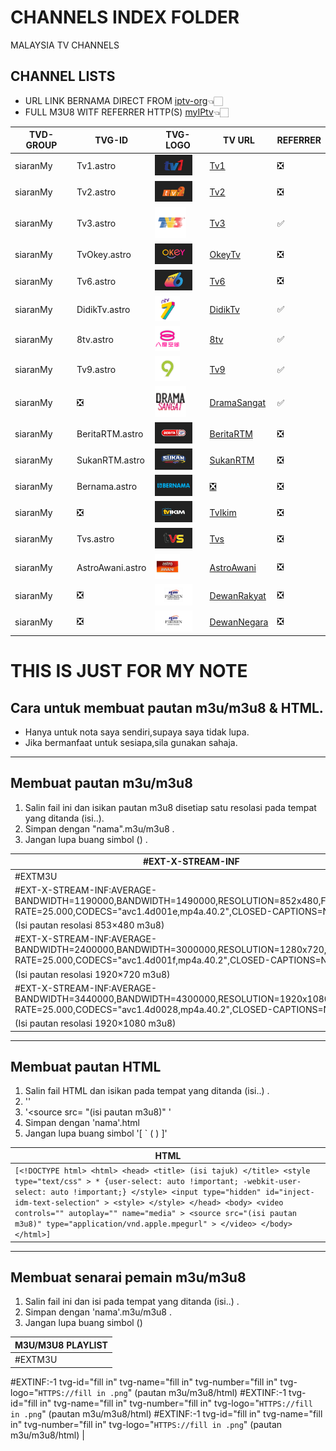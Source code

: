 # CHANNELS INDEX FOLDER 
MALAYSIA TV CHANNELS

## CHANNEL LISTS
* URL LINK BERNAMA DIRECT FROM [iptv-org](https://github.com/iptv-org/iptv)👈🏻
* FULL M3U8 WITF REFERRER HTTP(S) [myIPtv](https://raw.githubusercontent.com/MIFNtechnology/siaranMy/main/myIPtv.m3u8)👈🏻

| TVD-GROUP | TVG-ID | TVG-LOGO | TV URL | REFERRER |
|--|--|--|--|--|
| siaranMy | Tv1.astro | [<img src="https://github.com/MIFNtechnology/siaranMy/raw/main/logo/Tv1.png" alt="Tv1" width="60" />](logo/Tv1.png)| [Tv1](https://raw.githubusercontent.com/MIFNtechnology/siaranMy/main/channels/Tv1/index.m3u8)| ❎ |
| siaranMy | Tv2.astro | [<img src="https://github.com/MIFNtechnology/siaranMy/raw/main/logo/Tv2.png" alt="Tv2" width="60" />](logo/Tv2.png) | [Tv2](https://raw.githubusercontent.com/MIFNtechnology/siaranMy/main/channels/Tv2/index.m3u8)| ❎ |
| siaranMy | Tv3.astro | [<img src="https://github.com/MIFNtechnology/siaranMy/raw/main/logo/Tv3.png" alt="Tv3" width="50" />](logo/Tv3.png) | [Tv3](https://raw.githubusercontent.com/MIFNtechnology/siaranMy/main/channels/Tv3/index.m3u8)| ✅ |
| siaranMy | TvOkey.astro | [<img src="https://github.com/MIFNtechnology/siaranMy/raw/main/logo/OkeyTv.png " alt="OkeyTv" width="60" />](logo/OkeyTv.png) | [OkeyTv](https://raw.githubusercontent.com/MIFNtechnology/siaranMy/main/channels/TvOkey/index.m3u8)| ❎ |
| siaranMy | Tv6.astro | [<img src="https://github.com/MIFNtechnology/siaranMy/raw/main/logo/Tv6.png" alt="Tv6" width="60" />](logo/Tv6.png) | [Tv6](https://raw.githubusercontent.com/MIFNtechnology/siaranMy/main/channels/Tv6/index.m3u8)| ❎ |
| siaranMy | DidikTv.astro | [<img src="https://github.com/MIFNtechnology/siaranMy/raw/main/logo/DidikTv.png" alt="DidikTv" width="40" />](logo/DidikTv.png) | [DidikTv](https://raw.githubusercontent.com/MIFNtechnology/siaranMy/main/channels/DidikTv/index.m3u8)| ✅ |
| siaranMy | 8tv.astro | [<img src="https://github.com/MIFNtechnology/siaranMy/raw/main/logo/8tv.png" alt="8tv" width="40" />](logo/8tv.png) | [8tv](https://raw.githubusercontent.com/MIFNtechnology/siaranMy/main/channels/8tv/index.m3u8)| ✅ |
| siaranMy | Tv9.astro | [<img src="https://github.com/MIFNtechnology/siaranMy/raw/main/logo/Tv9.png" alt="Tv9" width="40" />](logo/Tv9.png) | [Tv9](https://raw.githubusercontent.com/MIFNtechnology/siaranMy/main/channels/Tv9/index.m3u8)| ✅ |
| siaranMy | ❎ | [<img src="https://github.com/MIFNtechnology/siaranMy/raw/main/logo/DramaSangat.png" alt="DramaSangat" width="50" />](logo/DramaSangat.png) | [DramaSangat](https://raw.githubusercontent.com/MIFNtechnology/siaranMy/main/channels/DramaSangat/index.m3u8)| ✅ |
| siaranMy | BeritaRTM.astro| [<img src="https://github.com/MIFNtechnology/siaranMy/raw/main/logo/BeritaRtm.png " alt="BeritaRtm" width="60" />](logo/BeritaRtm.png) | [BeritaRTM](https://raw.githubusercontent.com/MIFNtechnology/siaranMy/main/channels/BeritaRTM/index.m3u8)| ❎ |
| siaranMy | SukanRTM.astro | [<img src="https://github.com/MIFNtechnology/siaranMy/raw/main/logo/SukanRtm.png" alt="SukanRtm" width="60" />](logo/SukamRtm.png) | [SukanRTM](https://raw.githubusercontent.com/MIFNtechnology/siaranMy/main/channels/SukanRTM/index.m3u8)| ❎ |
| siaranMy | Bernama.astro | [<img src="https://github.com/MIFNtechnology/siaranMy/raw/main/logo/Bernama.png" alt="Bernama" width="60" />](logo/Bernama.png) | [❎](logo/Bernama.png)| ❎ |
| siaranMy | ❎ | [<img src="https://github.com/MIFNtechnology/siaranMy/raw/main/logo/TvIkim.png" alt="TvIkim" width="60" />](logo/TvIkim.png) | [TvIkim](https://raw.githubusercontent.com/MIFNtechnology/siaranMy/main/channels/TvIkim/index.m3u8)| ❎ |
| siaranMy | Tvs.astro | [<img src="https://github.com/MIFNtechnology/siaranMy/raw/main/logo/Tvs.jpg" alt="Tvs" width="60" />](logo/Tvs.jpg) | [Tvs](https://raw.githubusercontent.com/MIFNtechnology/siaranMy/main/channels/Tvs/index.m3u8)| ❎ |
| siaranMy | AstroAwani.astro | [<img src="https://github.com/MIFNtechnology/siaranMy/raw/main/logo/AstroAwani.png" alt="AstroAwani" width="40" />](logo/AstroAwani.png) | [AstroAwani](https://raw.githubusercontent.com/MIFNtechnology/siaranMy/main/channels/AstroAwani/index.m3u8)| ❎ |
| siaranMy | ❎ | [<img src="https://github.com/MIFNtechnology/siaranMy/raw/main/logo/DewanRakyat.png" alt="DewanRakyat" width="60" />](logo/DewanRakyat.png) | [DewanRakyat](https://raw.githubusercontent.com/MIFNtechnology/siaranMy/main/channels/DewanRakyat/index.m3u8)| ❎ |
| siaranMy | ❎ | [<img src="https://github.com/MIFNtechnology/siaranMy/raw/main/logo/DewanNegara.png" alt="DewanNegara" width="60" />](logo/DewanNegara.png) | [DewanNegara](https://raw.githubusercontent.com/MIFNtechnology/siaranMy/main/channels/DewanNegara/index.m3u8)| ❎ |

# THIS IS JUST FOR MY NOTE
## Cara untuk membuat pautan m3u/m3u8 & HTML.
- Hanya untuk nota saya sendiri,supaya saya tidak lupa.
- Jika bermanfaat untuk sesiapa,sila gunakan sahaja.

___
## Membuat pautan m3u/m3u8
1. Salin fail ini dan isikan pautan m3u8 disetiap satu resolasi pada tempat yang ditanda (isi..).
2. Simpan dengan "nama".m3u/m3u8 .
3. Jangan lupa buang simbol () .
 
| #EXT-X-STREAM-INF |
|----|
|#EXTM3U
#EXT-X-STREAM-INF:AVERAGE-BANDWIDTH=1190000,BANDWIDTH=1490000,RESOLUTION=852x480,FRAME-RATE=25.000,CODECS="avc1.4d001e,mp4a.40.2",CLOSED-CAPTIONS=NONE <copy-icon>|
| (Isi pautan resolasi 853×480 m3u8) |
|#EXT-X-STREAM-INF:AVERAGE-BANDWIDTH=2400000,BANDWIDTH=3000000,RESOLUTION=1280x720,FRAME-RATE=25.000,CODECS="avc1.4d001f,mp4a.40.2",CLOSED-CAPTIONS=NONE|
| (Isi pautan resolasi 1920×720 m3u8) |
|#EXT-X-STREAM-INF:AVERAGE-BANDWIDTH=3440000,BANDWIDTH=4300000,RESOLUTION=1920x1080,FRAME-RATE=25.000,CODECS="avc1.4d0028,mp4a.40.2",CLOSED-CAPTIONS=NONE|
| (Isi pautan resolasi 1920×1080 m3u8) |
____
## Membuat pautan HTML
1. Salin fail HTML dan isikan pada tempat yang ditanda (isi..) .
2. '<title> (isi tajuk) </title>'
3. '<source src= "(isi pautan m3u8)" '
4. Simpan dengan 'nama'.html
5. Jangan lupa buang simbol '[ ` (  )  ]'

| HTML |
|----|
| `[<!DOCTYPE html> <html> <head> <title> (isi tajuk) </title> <style type="text/css" > * {user-select: auto !important; -webkit-user-select: auto !important;} </style> <input type="hidden" id="inject-idm-text-selection" > <style> </style> </head> <body> <video controls="" autoplay="" name="media" > <source src="(isi pautan m3u8)" type="application/vnd.apple.mpegurl" > </video> </body> </html>]` |
____
## Membuat senarai pemain m3u/m3u8
1. Salin fail ini dan isi pada tempat yang ditanda (isi..) .
2. Simpan dengan 'nama'.m3u/m3u8 .
3. Jangan lupa buang simbol ()

| M3U/M3U8 PLAYLIST |
|----|
|#EXTM3U
#EXTINF:-1 tvg-id="fill in" tvg-name="fill in" tvg-number="fill in" tvg-logo="`HTTPS://fill in .png`"
(pautan m3u/m3u8/html)
#EXTINF:-1 tvg-id="fill in" tvg-name="fill in" tvg-number="fill in" tvg-logo="`HTTPS://fill in .png`"
(pautan m3u/m3u8/html)
#EXTINF:-1 tvg-id="fill in" tvg-name="fill in" tvg-number="fill in" tvg-logo="`HTTPS://fill in .png`"
(pautan m3u/m3u8/html) |
